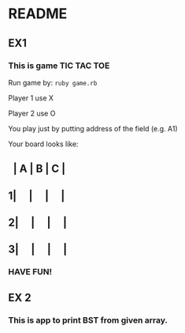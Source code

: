 # README

## EX1

### This is game TIC TAC TOE

Run game by: `ruby game.rb`

Player 1 use X

Player 2 use O

You play just by putting address of the field (e.g. A1)

Your board looks like:

&nbsp;&nbsp;| A | B | C |
  -------------
1|&nbsp;&nbsp;&nbsp;&nbsp;&nbsp;|&nbsp;&nbsp;&nbsp;&nbsp;&nbsp;|&nbsp;&nbsp;&nbsp;&nbsp;&nbsp;|
  -------------
2|&nbsp;&nbsp;&nbsp;&nbsp;&nbsp;|&nbsp;&nbsp;&nbsp;&nbsp;&nbsp;|&nbsp;&nbsp;&nbsp;&nbsp;&nbsp;|
  -------------
3|&nbsp;&nbsp;&nbsp;&nbsp;&nbsp;|&nbsp;&nbsp;&nbsp;&nbsp;&nbsp;|&nbsp;&nbsp;&nbsp;&nbsp;&nbsp;|
  -------------

### HAVE FUN!

## EX 2
 
### This is app to print BST from given array.
